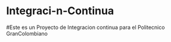 # Integraci-n-Continua
#Este es un Proyecto de Integracion continua para el Politecnico GranColombiano
